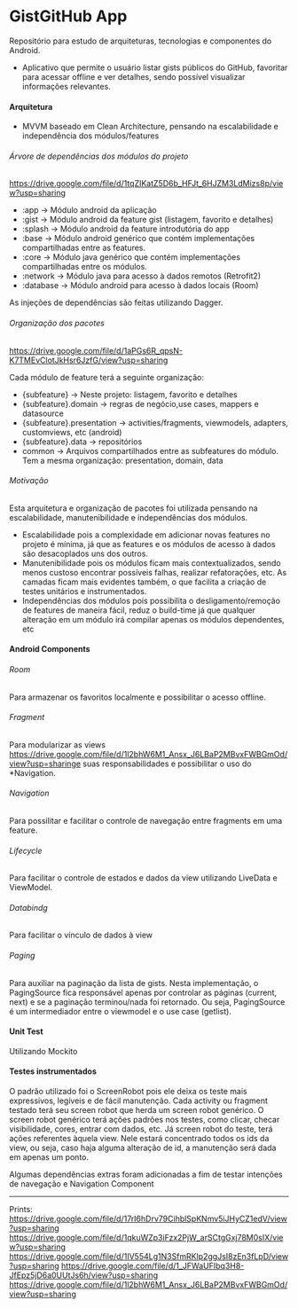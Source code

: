 # GistGitHub App
Repositório para estudo de arquiteturas, tecnologias e componentes do Android.

- Aplicativo que permite o usuário listar gists públicos do GitHub, favoritar para acessar offline e ver detalhes, sendo possível visualizar informações relevantes.



#### Arquitetura
- MVVM baseado em Clean Architecture, pensando na escalabilidade e independência dos módulos/features

###### Árvore de dependências dos módulos do projeto

https://drive.google.com/file/d/1tqZIKatZ5D6b_HFJt_6HJZM3LdMizs8p/view?usp=sharing

- :app -> Módulo android da aplicação
- :gist -> Módulo android da feature gist (listagem, favorito e detalhes)
- :splash -> Módulo android da feature introdutória do app 
- :base -> Módulo android genérico que contém implementações compartilhadas entre as features.
- :core -> Módulo java genérico que contém implementações compartilhadas entre os módulos.
- :network ->  Módulo java para acesso à dados remotos (Retrofit2)
- :database -> Módulo android para acesso à dados locais (Room) 

As injeções de dependências são feitas utilizando Dagger.

###### Organização dos pacotes

https://drive.google.com/file/d/1aPGs6R_qpsN-K7TMEvClotJkHsr6JzfG/view?usp=sharing

Cada módulo de feature terá a seguinte organização:
- {subfeature} -> Neste projeto: listagem, favorito e detalhes
- {subfeature}.domain -> regras de negócio,use cases, mappers e datasource
- {subfeature}.presentation -> activities/fragments, viewmodels, adapters, customviews, etc (android)
- {subfeature}.data -> repositórios
- common -> Arquivos compartilhados entre as subfeatures do módulo. Tem a mesma organização: presentation, domain, data

###### Motivação
Esta arquitetura e organização de pacotes foi utilizada pensando na escalabilidade, manutenibilidade e independências dos módulos. 
- Escalabilidade pois a complexidade em adicionar novas features no projeto é mínima, já que as features e os módulos de acesso à dados são desacoplados uns dos outros.
- Manutenibilidade pois os módulos ficam mais contextualizados, sendo menos custoso encontrar possíveis falhas, realizar refatorações, etc. As camadas ficam mais evidentes também, o que facilita a criação de testes unitários e instrumentados.
- Independências dos módulos pois possibilita o desligamento/remoção de features de maneira fácil, reduz o build-time já que qualquer alteração em um módulo irá compilar apenas os módulos dependentes, etc

#### Android Components

###### Room 
Para armazenar os favoritos localmente e possibilitar o acesso offline.

###### Fragment
Para modularizar as views https://drive.google.com/file/d/1l2bhW6M1_Ansx_J6LBaP2MBvxFWBGmOd/view?usp=sharinge suas responsabilidades e possibilitar o uso do *Navigation.

###### Navigation
Para possilitar e facilitar o controle de navegação entre fragments em uma feature.

###### Lifecycle
Para facilitar o controle de estados e dados da view utilizando LiveData e ViewModel.

###### Databindg
Para facilitar o vínculo de dados à view

###### Paging
Para auxiliar na paginação da lista de gists. Nesta implementação, o PagingSource fica responsável apenas por controlar as páginas (current, next) e se a paginação terminou/nada foi retornado. Ou seja, PagingSource é um intermediador entre o viewmodel e o use case (getlist).

#### Unit Test
Utilizando Mockito

#### Testes instrumentados
O padrão utilizado foi o ScreenRobot pois ele deixa os teste mais expressivos, legíveis e de fácil manutenção. Cada activity ou fragment testado terá seu screen robot que herda um screen robot genérico.
O screen robot genérico terá ações padrões nos testes, como clicar, checar visibilidade, cores, entrar com dados, etc.
Já screen robot do teste, terá ações referentes àquela view. Nele estará concentrado todos os ids  da view, ou seja, caso haja alguma alteração de id, a manutenção será dada em apenas um ponto.

Algumas dependências extras foram adicionadas a fim de testar intenções de navegação e Navigation Component

-----------------------------------------------------------------------------------------------------------
Prints: 
https://drive.google.com/file/d/17rI6hDrv79CihblSpKNmv5iJHyCZ1edV/view?usp=sharing
https://drive.google.com/file/d/1qkuWZp3iFzx2PjW_arSCtgGxj78M0sIX/view?usp=sharing
https://drive.google.com/file/d/1IV554Lg1N3SfmRKlp2ggJsI8zEn3fLpD/view?usp=sharing
https://drive.google.com/file/d/1_JFWaUFIbq3H8-JfEpz5jD6a0UUtJs6h/view?usp=sharing
https://drive.google.com/file/d/1l2bhW6M1_Ansx_J6LBaP2MBvxFWBGmOd/view?usp=sharing

